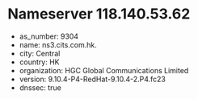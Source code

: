 # Nameserver 118.140.53.62

* as_number: 9304
* name: ns3.cits.com.hk.
* city: Central
* country: HK
* organization: HGC Global Communications Limited
* version: 9.10.4-P4-RedHat-9.10.4-2.P4.fc23
* dnssec: true
